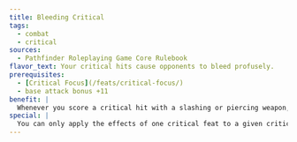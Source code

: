 ```yaml
---
title: Bleeding Critical
tags:
  - combat
  - critical
sources:
  - Pathfinder Roleplaying Game Core Rulebook
flavor_text: Your critical hits cause opponents to bleed profusely.
prerequisites:
  - [Critical Focus](/feats/critical-focus/)
  - base attack bonus +11
benefit: |
  Whenever you score a critical hit with a slashing or piercing weapon, your opponent takes 2d6 points of bleed damage each round on his turn, in addition to the damage dealt by the critical hit. Bleed damage can be stopped by a DC 15 Heal skill check or through any magical healing. The effects of this feat stack.
special: |
  You can only apply the effects of one critical feat to a given critical hit unless you possess [Critical Mastery](/feats/critical-mastery/).
---
```


